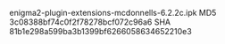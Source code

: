 enigma2-plugin-extensions-mcdonnells-6.2.2c.ipk
MD5 3c08388bf74c0f2f78278bcf072c96a6
SHA 81b1e298a599ba3b1399bf6266058634652210e3

